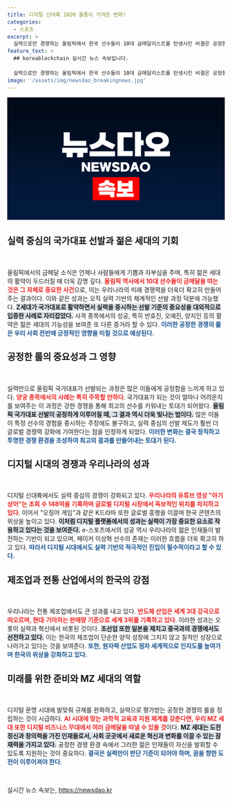 ```yaml
---
title: 디지털 신대륙 1020 돌풍이 가져온 변화!
categories:
  - 스포츠
excerpt: >
  실력으로만 경쟁하는 올림픽에서 한국 선수들이 10대 금메달리스트를 탄생시킨 비결은 공정한 룰이다. 디지털 산업 또한 이 원칙을 따라야 글로벌 시장에서 성공할 수 있다. AI 시대, 실력 있는 MZ 세대에게 기회를 줄 때 한국의 미래도 밝아진다!
feature_text: >
  ## koreablockchain 실시간 뉴스 속보입니다.

  실력으로만 경쟁하는 올림픽에서 한국 선수들이 10대 금메달리스트를 탄생시킨 비결은 공정한 룰이다. 디지털 산업 또한 이 원칙을 따라야 글로벌 시장에서 성공할 수 있다. AI 시대, 실력 있는 MZ 세대에게 기회를 줄 때 한국의 미래도 밝아진다!
image: '/assets/img/newsdao_breakingnews.jpg'
---
```


<p><img src="/assets/img/newsdao_breakingnews.jpg" alt="koreablockchain 속보" /></p>

<h2 data-ke-size="size26">실력 중심의 국가대표 선발과 젊은 세대의 기회</h2>

<p data-ke-size="size16">&nbsp;</p>

<p>올림픽에서의 금메달 소식은 언제나 사람들에게 기쁨과 자부심을 주며, 특히 젊은 세대의 활약이 두드러질 때 더욱 감명 깊다. <b><span style="color: #ee2323;">올림픽 역사에서 10대 선수들이 금메달을 따는 것은 그 자체로 중요한 사건</span></b>으로, 이는 우리나라의 미래 경쟁력을 더욱더 확고히 만들어 주는 결과이다. 이와 같은 성과는 오직 실력 기반의 체계적인 선발 과정 덕분에 가능했다. <b><span style="background-color: #21538527;">Z세대가 국가대표로 활약하면서 실력을 중시하는 선발 기준의 중요성을 대외적으로 입증한 사례로 자리잡았다.</span></b> 사격 종목에서의 성공, 특히 반효진, 오예진, 양지인 등의 활약은 젊은 세대의 가능성을 보여준 또 다른 증거라 할 수 있다. <b><span style="color: #1a5490;">이러한 공정한 경쟁의 룰은 우리 사회 전반에 긍정적인 영향을 미칠 것으로 예상된다.</span></b></p>

<h2 data-ke-size="size26">공정한 룰의 중요성과 그 영향</h2>

<p data-ke-size="size16">&nbsp;</p>

<p>실력만으로 올림픽 국가대표가 선발되는 과정은 많은 이들에게 공정함을 느끼게 하고 있다. <b><span style="color: #ee2323;">양궁 종목에서의 사례는 특히 주목할 만하다</span></b>. 국가대표가 되는 것이 얼마나 어려운지를 보여주는 이 과정은 강한 경쟁을 통해 최고의 선수를 키워내는 토대가 되어왔다. <b><span style="background-color: #21538527;">올림픽 국가대표 선발이 공정하게 이루어질 때, 그 결과 역시 더욱 빛나는 법이다.</span></b> 많은 이들이 특정 선수의 경험을 중시하는 주장에도 불구하고, 실력 중심의 선발 제도가 훨씬 더 글로벌 경쟁력 강화에 기여한다는 점을 인정하게 되었다. <b><span style="color: #1a5490;">이러한 변화는 결국 정직하고 투명한 경쟁 환경을 조성하여 최고의 결과를 만들어내는 토대가 된다.</span></b></p>

<h2 data-ke-size="size26">디지털 시대의 경쟁과 우리나라의 성과</h2>

<p data-ke-size="size16">&nbsp;</p>

<p>디지털 신대륙에서도 실력 중심의 경쟁이 강화되고 있다. <b><span style="color: #ee2323;">우리나라의 유튜브 영상 "아기상어"는 조회 수 148억을 기록하며 글로벌 디지털 시장에서 독보적인 위치를 차지하고 있다</span></b>. 이어서 "오징어 게임"과 같은 K드라마 또한 글로벌 흥행을 이끌며 한국 콘텐츠의 위상을 높이고 있다. <b><span style="background-color: #21538527;">이처럼 디지털 플랫폼에서의 성과는 실력이 가장 중요한 요소로 작용하고 있다는 것을 보여준다.</span></b> e-스포츠에서의 성공 역시 우리나라의 젊은 인재들이 발전하는 기반이 되고 있으며, 페이커 이상혁 선수의 존재는 이러한 흐름을 더욱 확고히 하고 있다. <b><span style="color: #1a5490;">따라서 디지털 시대에서도 실력 기반의 적극적인 진입이 필수적이라고 할 수 있다.</span></b></p>

<h2 data-ke-size="size26">제조업과 전통 산업에서의 한국의 강점</h2>

<p data-ke-size="size16">&nbsp;</p>

<p>우리나라는 전통 제조업에서도 큰 성과를 내고 있다. <b><span style="color: #ee2323;">반도체 산업은 세계 3대 강국으로 떠오르며, 현대·기아차는 판매량 기준으로 세계 3위를 기록하고 있다</span></b>. 이러한 성과는 오롯이 실력과 혁신에서 비롯된 것이다. <b><span style="background-color: #21538527;">조선업 또한 일본을 제치고 중국과의 경쟁에서도 선전하고 있다.</span></b> 이는 한국의 제조업이 단순한 양적 성장에 그치지 않고 질적인 성장으로 나아가고 있다는 것을 보여준다. <b><span style="color: #1a5490;">또한, 원자력 산업도 점차 세계적으로 인지도를 높여가며 한국의 위상을 강화하고 있다.</span></b></p>

<h2 data-ke-size="size26">미래를 위한 준비와 MZ 세대의 역할</h2>

<p data-ke-size="size16">&nbsp;</p>

<p>디지털 문명 시대에 발맞춰 규제를 완화하고, 실력으로 평가받는 공정한 경쟁의 룰을 정립하는 것이 시급하다. <b><span style="color: #ee2323;">AI 시대에 맞는 과학적 교육과 지원 체계를 갖춘다면, 우리 MZ 세대 또한 디지털 비즈니스 무대에서 여러 금메달을 따낼 수 있을 것</span></b>이다. <b><span style="background-color: #21538527;">MZ 세대는 도전 정신과 창의력을 가진 인재들로서, 사회 곳곳에서 새로운 혁신과 변화를 이끌 수 있는 잠재력을 가지고 있다.</span></b> 공정한 경쟁 환경 속에서 그러한 젊은 인재들이 자신을 발휘할 수 있도록 지원하는 것이 중요하다. <b><span style="color: #1a5490;">결국은 실력만이 판단 기준이 되어야 하며, 꿈을 향한 도전이 이루어져야 한다.</span></b></p>

<p data-ke-size="size16">&nbsp;</p>
실시간 뉴스 속보는, <a href="https://newsdao.kr" rel="dofollow">https://newsdao.kr</a>


